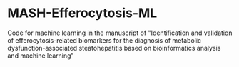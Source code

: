 # MASH-Efferocytosis-ML
Code for machine learning in the manuscript of "Identification and validation of efferocytosis-related biomarkers for the diagnosis of metabolic dysfunction-associated steatohepatitis based on bioinformatics analysis and machine learning"
